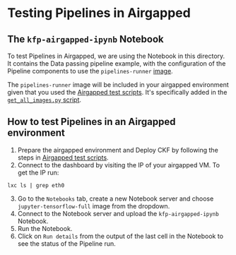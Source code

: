 # Testing Pipelines in Airgapped

## The `kfp-airgapped-ipynb` Notebook
To test Pipelines in Airgapped, we are using the Notebook in this directory. It contains the Data passing pipeline example, with the configuration of the Pipeline components to use the `pipelines-runner` [image](./pipelines-runner/README.md).

The `pipelines-runner` image will be included in your airgapped environment given that you used the [Airgapped test scripts](../README.md). It's specifically added in the [`get_all_images.py` script](../../../../scripts/get_all_images.py).

## How to test Pipelines in an Airgapped environment
1. Prepare the airgapped environment and Deploy CKF by following the steps in [Airgapped test scripts](../../README.md).
2. Connect to the dashboard by visiting the IP of your airgapped VM. To get the IP run:
```
lxc ls | grep eth0
```
3. Go to the `Notebooks` tab, create a new Notebook server and choose `jupyter-tensorflow-full` image from the dropdown.
4. Connect to the Notebook server and upload the `kfp-airgapped-ipynb` Notebook.
5. Run the Notebook.
6. Click on `Run details` from the output of the last cell in the Notebook to see the status of the Pipeline run.
